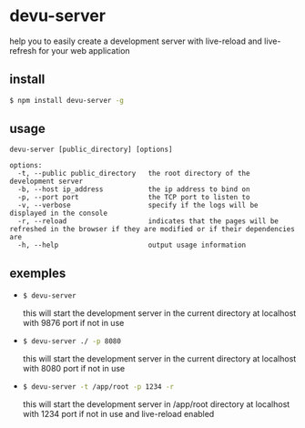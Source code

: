 # devu-server

help you to easily create a development server with live-reload and live-refresh for your web application

## install
```sh
$ npm install devu-server -g
```

## usage
```
devu-server [public_directory] [options]

options:
  -t, --public public_directory   the root directory of the development server
  -b, --host ip_address           the ip address to bind on
  -p, --port port                 the TCP port to listen to
  -v, --verbose                   specify if the logs will be displayed in the console
  -r, --reload                    indicates that the pages will be refreshed in the browser if they are modified or if their dependencies are
  -h, --help                      output usage information
```

## exemples
* ```sh
  $ devu-server 
  ```
  this will start the development server in the current directory at localhost with 9876 port if not in use
* ```sh
  $ devu-server ./ -p 8080
  ```
  this will start the development server in the current directory at localhost with 8080 port if not in use
* ```sh
  $ devu-server -t /app/root -p 1234 -r
  ```
  this will start the development server in /app/root directory at localhost with 1234 port if not in use and live-reload enabled

